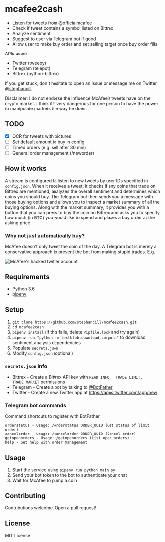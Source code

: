 # mcafee2cash
* Listen for tweets from @officialmcafee
* Check if tweet contains a symbol listed on Bittrex
* Analyze sentiment
* Suggest to user via Telegram bot if good
* Allow user to make buy order and set selling target once buy order fills

APIs used:
* Twitter (tweepy)
* Telegram (telepot)
* Bittrex (python-bittrex)

If you get stuck, don't hesitate to open an issue or message me on Twitter [@stephancill](https://twitter.com/stephancill)

Disclaimer: I do not endorse the influence McAfee’s tweets have on the crypto market. I think it’s very dangerous for one person to have the power to manipulate markets the way he does.
## TODO
* [x] OCR for tweets with pictures
* [ ] Set default amount to buy in config
* [ ] Timed orders (e.g. sell after 30 min)
* [ ] General order management (/neworder)

## How it works
A stream is configured to listen to new tweets by user IDs specified in `config.json`. When it receives a tweet, it checks if any coins that trade on Bittrex are mentioned, analyzes the overall sentiment and determines which coins you should buy. The Telegram bot then sends you a message with those buying options and allows you to inspect a market summary of all the buying options. Along with the market summary, it provides you with a button that you can press to buy the coin on Bittrex and asks you to specify how much (in BTC) you would like to spend and places a buy order at the asking price.

### Why not just automatically buy?
McAfee doesn't only tweet the coin of the day. A Telegram bot is merely a conservative approach to prevent the bot from making stupid trades. E.g.

![McAfee's hacked twitter account](https://i.imgur.com/wpUc08R.png)

## Requirements
* Python 3.6
* [pipenv](https://github.com/pypa/pipenv)

## Setup
1. `git clone https://github.com/stephancill/mcafee2cash.git`
2. `cd mcafee2cash`
3. `pipenv install` (if this fails, delete `Pipfile.lock` and try again)
4. `pipenv run "python -m textblob.download_corpora"` to download sentiment analysis dependencies
5. Populate `secrets.json`
6. Modify `config.json` (optional)

### `secrets.json` info
* Bittrex - Create a [Bittrex](https://bittrex.com/Manage#sectionApi) API key with `READ INFO,	TRADE LIMIT,	TRADE MARKET` permissions
* Telegram - Create a bot by talking to [@BotFather](http://t.me/botfather)
* Twitter - Create a new Twitter app at https://apps.twitter.com/app/new

### Telegram bot commands
Command shortcuts to register with BotFather
```
orderstatus - Usage: /orderstatus ORDER_UUID (Get status of limit order)
cancelorder - Usage: /cancelorder ORDER_UUID (Cancel order)
getopenorders - Usage: /getopenorders (List open orders)
help - Get help with order management
```

## Usage
1. Start the service using `pipenv run python main.py`
2. Send your bot token to the bot to authenticate your chat
3. Wait for McAfee to pump a coin

## Contributing
Contributions welcome. Open a pull request!

## License
MIT License
